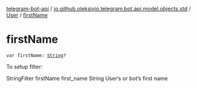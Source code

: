 [telegram-bot-api](../../index.md) / [io.github.oleksivio.telegram.bot.api.model.objects.std](../index.md) / [User](index.md) / [firstName](./first-name.md)

# firstName

`var firstName: `[`String`](https://kotlinlang.org/api/latest/jvm/stdlib/kotlin/-string/index.html)`?`

To setup filter:

StringFilter firstName first_name String User‘s or bot’s first name

